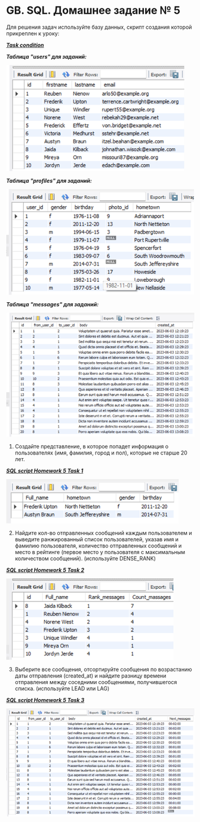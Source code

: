 # GB. SQL. Домашнее задание № 5

Для решения задач используйте базу данных, скрипт создания которой прикреплен к уроку: 

__*[Task condition](https://github.com/Ergakoff-Igor/GB-SQL/blob/main/Lesson_5/Homework_5/SQL_Scripts/HW_5_Create_tables.sql)*__

__*Таблица "users"  для заданий:*__

![Users table](https://github.com/Ergakoff-Igor/GB-SQL/blob/main/Lesson_5/Homework_5/ScreenShots/Users_table.png?raw=true)

__*Таблица "profiles"  для заданий:*__

![Profiles table](https://github.com/Ergakoff-Igor/GB-SQL/blob/main/Lesson_5/Homework_5/ScreenShots/Profiles_table.png?raw=true)

__*Таблица "messages"  для заданий:*__

![Messages table](https://github.com/Ergakoff-Igor/GB-SQL/blob/main/Lesson_5/Homework_5/ScreenShots/Messages_table.png?raw=true)

1. Создайте представление, в которое попадет информация о  пользователях (имя, фамилия, город и пол), которые не старше 20 лет.

__*[SQL script Homework 5 Task 1](https://github.com/Ergakoff-Igor/GB-SQL/blob/main/Lesson_5/Homework_5/SQL_Scripts/HW_5_task_1.sql)*__

![Homework 5 Task 1](https://github.com/Ergakoff-Igor/GB-SQL/blob/main/Lesson_5/Homework_5/ScreenShots/HW_5_task_1_correct.png?raw=true)

2. Найдите кол-во  отправленных сообщений каждым пользователем и  выведите ранжированный список пользователей, указав имя и фамилию пользователя, количество отправленных сообщений и место в рейтинге 
(первое место у пользователя с максимальным количеством сообщений). 
(используйте DENSE_RANK)

__*[SQL script Homework 5 Task 2](https://github.com/Ergakoff-Igor/GB-SQL/blob/main/Lesson_5/Homework_5/SQL_Scripts/HW_5_task_2.sql)*__

![Homework 5 Task 2](https://github.com/Ergakoff-Igor/GB-SQL/blob/main/Lesson_5/Homework_5/ScreenShots/HW_5_task_2.png?raw=true)

3. Выберите все сообщения, отсортируйте сообщения по возрастанию даты отправления (created_at) и найдите разницу времени отправления между соседними сообщениями, получившегося списка. (используйте LEAD или LAG)

__*[SQL script Homework 5 Task 3](https://github.com/Ergakoff-Igor/GB-SQL/blob/main/Lesson_5/Homework_5/SQL_Scripts/HW_5_task_3.sql)*__

![Homework 5 Task 3](https://github.com/Ergakoff-Igor/GB-SQL/blob/main/Lesson_5/Homework_5/ScreenShots/HW_5_task_3.png?raw=true)












